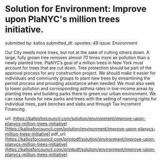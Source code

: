 # Solution for Environment: Improve upon PlaNYC's million trees initiative. #

submitted by: kallos
submitted_dt: 
upvotes: 49
issue: Environment

Our City needs more trees, but not at the sake of cutting others down. A large, fully grown tree removes almost 70 times more air pollution than a newly planted tree. PlaNYC’s goal of a million trees in New York must account for trees that are cut down. Tree protection should be part of the approval process for any construction project. We should make it easier for individuals and community groups to plant new trees by streamlining the permit process and providing assistance when needed. We must also seek to lower pollution and corresponding asthma rates in low-income areas by planting trees and building parks there to green our urban environment. We can raise funds for new parks and trees with the selling of naming rights for individual trees, park benches and slabs and through Tax Increment Financing.

url: (https://kallosforcouncil.com/solution/environment/improve-upon-planycs-million-trees-initiative)[https://kallosforcouncil.com/solution/environment/improve-upon-planycs-million-trees-initiative]
pdf_url: [https://kallosforcouncil.com/printpdf/solution/environment/improve-upon-planycs-million-trees-initiative](https://kallosforcouncil.com/printpdf/solution/environment/improve-upon-planycs-million-trees-initiative)